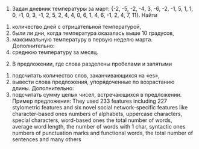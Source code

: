 1. Задан дневник температуры за март: {-2, -5, -2, -4, 3, -6, -2,
   -1, 5, 1, 1, 0, -1, 0, 3, -1, 2, 5, 2, 4, 4, 0, 6, 1, 4, 6, -1, 2, 4, 7, 11}.
   Найти
1) количество дней с отрицательной температурой,
2) были ли дни, когда температура оказалась выше 10
   градусов,
3) максимальную температуру в первую неделю марта.
   Дополнительно:
4) среднюю температуру за месяц.
2. В предложении, где слова разделены пробелами и запятыми
1) подсчитать количество слов, заканчивающихся на «es»,
2) вывести слова предложения, упорядоченные по
   возрастанию длины.
   Дополнительно:
3) подсчитать сумму целых чисел, встречающихся в
   предложении.
   Пример предложения: They used 233 features including 227
   stylometric features and six novel social network-specific features
   like character-based ones numbers of alphabets, uppercase
   characters, special characters, word-based ones the total number of
   words, average word length, the number of words with 1 char,
   syntactic ones numbers of punctuation marks and functional
   words, the total number of sentences and many others